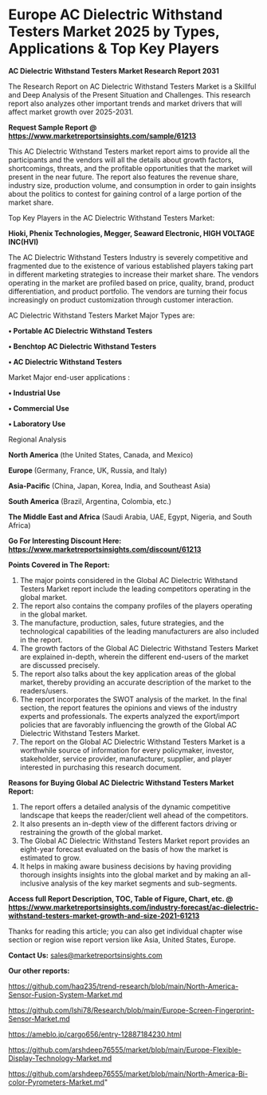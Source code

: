 # Europe AC Dielectric Withstand Testers Market 2025 by Types, Applications & Top Key Players

<strong>AC Dielectric Withstand Testers Market Research Report 2031</strong>

The Research Report on AC Dielectric Withstand Testers Market is a Skillful and Deep Analysis of the Present Situation and Challenges. This research report also analyzes other important trends and market drivers that will affect market growth over 2025-2031.

<strong>Request Sample Report @ <a href=https://www.marketreportsinsights.com/sample/61213>https://www.marketreportsinsights.com/sample/61213</a></strong>

This AC Dielectric Withstand Testers market report aims to provide all the participants and the vendors will all the details about growth factors, shortcomings, threats, and the profitable opportunities that the market will present in the near future. The report also features the revenue share, industry size, production volume, and consumption in order to gain insights about the politics to contest for gaining control of a large portion of the market share.

Top Key Players in the AC Dielectric Withstand Testers Market:

<strong>Hioki, Phenix Technologies, Megger, Seaward Electronic, HIGH VOLTAGE INC(HVI)</strong>

The AC Dielectric Withstand Testers Industry is severely competitive and fragmented due to the existence of various established players taking part in different marketing strategies to increase their market share. The vendors operating in the market are profiled based on price, quality, brand, product differentiation, and product portfolio. The vendors are turning their focus increasingly on product customization through customer interaction.

AC Dielectric Withstand Testers Market Major Types are:

<strong>• Portable AC Dielectric Withstand Testers

• Benchtop AC Dielectric Withstand Testers

• AC Dielectric Withstand Testers</strong>

Market Major end-user applications :

<strong>• Industrial Use

• Commercial Use

• Laboratory Use</strong>

Regional Analysis

</u><strong><b>North America</b></strong> (the United States, Canada, and Mexico)

<strong><b>Europe </b></strong>(Germany, France, UK, Russia, and Italy)

<strong><b>Asia-Pacific</b></strong> (China, Japan, Korea, India, and Southeast Asia)

<strong><b>South America</b></strong> (Brazil, Argentina, Colombia, etc.)

<strong><b>The Middle East and Africa</b></strong> (Saudi Arabia, UAE, Egypt, Nigeria, and South Africa)

<strong>Go For Interesting Discount Here: <a href=https://www.marketreportsinsights.com/discount/61213>https://www.marketreportsinsights.com/discount/61213</a></strong>

<strong>Points Covered in The Report:</strong>
<ol>
  <li>The major points considered in the Global AC Dielectric Withstand Testers Market report include the leading competitors operating in the global market.</li>
  <li>The report also contains the company profiles of the players operating in the global market.</li>
  <li>The manufacture, production, sales, future strategies, and the technological capabilities of the leading manufacturers are also included in the report.</li>
  <li>The growth factors of the Global AC Dielectric Withstand Testers Market are explained in-depth, wherein the different end-users of the market are discussed precisely.</li>
  <li>The report also talks about the key application areas of the global market, thereby providing an accurate description of the market to the readers/users.</li>
  <li>The report incorporates the SWOT analysis of the market. In the final section, the report features the opinions and views of the industry experts and professionals. The experts analyzed the export/import policies that are favorably influencing the growth of the Global AC Dielectric Withstand Testers Market.</li>
  <li>The report on the Global AC Dielectric Withstand Testers Market is a worthwhile source of information for every policymaker, investor, stakeholder, service provider, manufacturer, supplier, and player interested in purchasing this research document.</li>
</ol>
<strong>Reasons for Buying Global AC Dielectric Withstand Testers Market Report:</strong>

<ol>
  <li>The report offers a detailed analysis of the dynamic competitive landscape that keeps the reader/client well ahead of the competitors.</li>
  <li>It also presents an in-depth view of the different factors driving or restraining the growth of the global market.</li>
  <li>The Global AC Dielectric Withstand Testers Market report provides an eight-year forecast evaluated on the basis of how the market is estimated to grow.</li>
  <li>It helps in making aware business decisions by having providing thorough insights insights into the global market and by making an all-inclusive analysis of the key market segments and sub-segments.</li>
</ol>
<strong>Access full Report Description, TOC, Table of Figure, Chart, etc. @ <a href=https://www.marketreportsinsights.com/industry-forecast/ac-dielectric-withstand-testers-market-growth-and-size-2021-61213>https://www.marketreportsinsights.com/industry-forecast/ac-dielectric-withstand-testers-market-growth-and-size-2021-61213</a></strong>


Thanks for reading this article; you can also get individual chapter wise section or region wise report version like Asia, United States, Europe.

<strong>Contact Us:</strong>
sales@marketreportsinsights.com

<strong>Our other reports:</strong>

<a href=https://github.com/haq235/trend-research/blob/main/North-America-Sensor-Fusion-System-Market.md>https://github.com/haq235/trend-research/blob/main/North-America-Sensor-Fusion-System-Market.md</a>

<a href=https://github.com/Ishi78/Research/blob/main/Europe-Screen-Fingerprint-Sensor-Market.md>https://github.com/Ishi78/Research/blob/main/Europe-Screen-Fingerprint-Sensor-Market.md</a>

<a href=https://ameblo.jp/cargo656/entry-12887184230.html>https://ameblo.jp/cargo656/entry-12887184230.html</a>

<a href=https://github.com/arshdeep76555/market/blob/main/Europe-Flexible-Display-Technology-Market.md>https://github.com/arshdeep76555/market/blob/main/Europe-Flexible-Display-Technology-Market.md</a>

<a href=https://github.com/arshdeep76555/market/blob/main/North-America-Bi-color-Pyrometers-Market.md>https://github.com/arshdeep76555/market/blob/main/North-America-Bi-color-Pyrometers-Market.md</a>"
